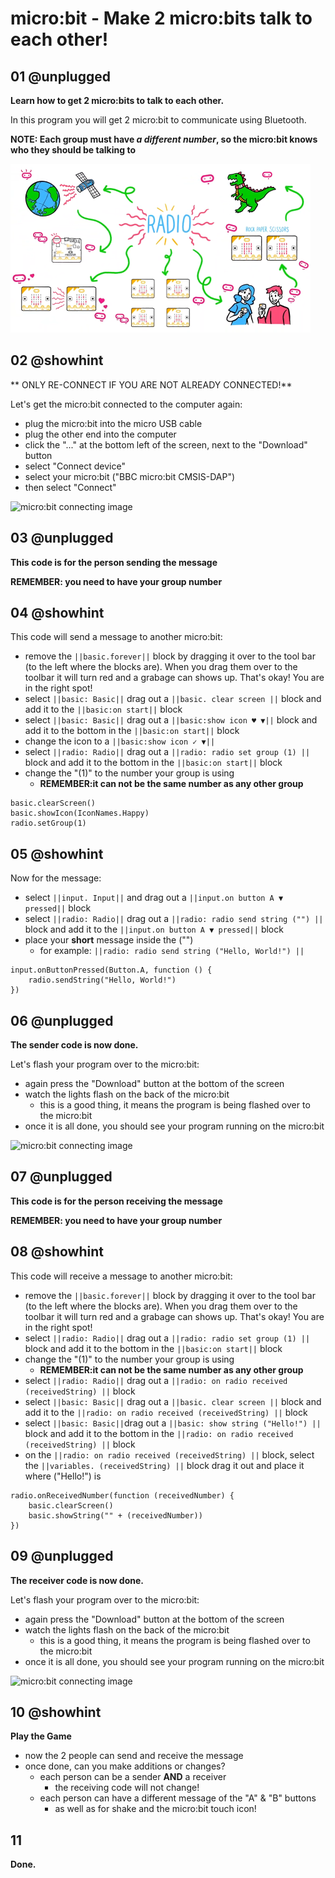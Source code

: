 # micro:bit - Make 2 micro:bits talk to each other!

## 01 @unplugged

**Learn how to get 2 micro:bits to talk to each other.**

In this program you will get 2 micro:bit to communicate using Bluetooth.

**NOTE: Each group must have *a different number*, so the micro:bit knows who they should be talking to**

![micro:bit adding game](https://raw.githubusercontent.com/Mr-Coxall/Microbit-Christmas-Decoration/master/docs/static/micro_bit_radio.png)

## 02 @showhint

** ONLY RE-CONNECT IF YOU ARE NOT ALREADY CONNECTED!**

Let's get the micro:bit connected to the computer again:
- plug the micro:bit into the micro USB cable
- plug the other end into the computer
- click the "..." at the bottom left of the screen, next to the "Download" button
- select "Connect device"
- select your micro:bit ("BBC micro:bit CMSIS-DAP")
- then select "Connect"

![micro:bit connecting image](https://raw.githubusercontent.com/Mr-Coxall/Microbit-Christmas-Decoration/master/docs/static/pair.png)

## 03 @unplugged

**This code is for the person sending the message**

**REMEMBER: you need to have your group number**

## 04 @showhint

This code will send a message to another micro:bit:
- remove the ``||basic.forever||`` block by dragging it over to the tool bar (to the left where the blocks are). When you drag them over to the toolbar it will turn red and a grabage can shows up. That's okay! You are in the right spot!
- select ``||basic: Basic||`` drag out a ``||basic. clear screen ||`` block and add it to the ``||basic:on start||`` block
- select ``||basic: Basic||`` drag out a ``||basic:show icon ♥ ▼||`` block and add it to the bottom in the ``||basic:on start||`` block
- change the icon to a ``||basic:show icon ✓ ▼||``
- select ``||radio: Radio||`` drag out a ``||radio: radio set group (1) ||`` block and add it to the bottom in the ``||basic:on start||`` block
- change the "(1)" to the number your group is using
  - **REMEMBER:it can not be the same number as any other group**

```blocks
basic.clearScreen()
basic.showIcon(IconNames.Happy)
radio.setGroup(1)
```

## 05 @showhint

Now for the message:
- select ``||input. Input||`` and drag out a ``||input.on button A ▼ pressed||`` block
- select ``||radio: Radio||`` drag out a ``||radio: radio send string ("") ||`` block and add it to the ``||input.on button A ▼ pressed||`` block
- place your **short** message inside the ("")
  - for example: ``||radio: radio send string ("Hello, World!") ||``

```blocks
input.onButtonPressed(Button.A, function () {
    radio.sendString("Hello, World!")
})
```

## 06 @unplugged

**The sender code is now done.**

Let's flash your program over to the micro:bit:
- again press the "Download" button at the bottom of the screen
- watch the lights flash on the back of the micro:bit
    - this is a good thing, it means the program is being flashed over to the micro:bit
- once it is all done, you should see your program running on the micro:bit

![micro:bit connecting image](https://raw.githubusercontent.com/Mr-Coxall/Microbit-Christmas-Decoration/master/docs/static/pair.png)

## 07 @unplugged

**This code is for the person receiving the message**

**REMEMBER: you need to have your group number**

## 08 @showhint

This code will receive a message to another micro:bit:
- remove the ``||basic.forever||`` block by dragging it over to the tool bar (to the left where the blocks are). When you drag them over to the toolbar it will turn red and a grabage can shows up. That's okay! You are in the right spot!
- select ``||radio: Radio||`` drag out a ``||radio: radio set group (1) ||`` block and add it to the bottom in the ``||basic:on start||`` block
- change the "(1)" to the number your group is using
  - **REMEMBER:it can not be the same number as any other group**
- select ``||radio: Radio||`` drag out a ``||radio: on radio received (receivedString) ||`` block
- select ``||basic: Basic||`` drag out a ``||basic. clear screen ||`` block and add it to the ``||radio: on radio received (receivedString) ||`` block
- select ``||basic: Basic||``drag out a ``||basic: show string ("Hello!") ||`` block and add it to the bottom in the ``||radio: on radio received (receivedString) ||`` block
- on the ``||radio: on radio received (receivedString) ||`` block, select the ``||variables. (receivedString) ||`` block drag it out and place it where ("Hello!") is

```blocks
radio.onReceivedNumber(function (receivedNumber) {
    basic.clearScreen()
    basic.showString("" + (receivedNumber))
})
```

## 09 @unplugged

**The receiver code is now done.**

Let's flash your program over to the micro:bit:
- again press the "Download" button at the bottom of the screen
- watch the lights flash on the back of the micro:bit
    - this is a good thing, it means the program is being flashed over to the micro:bit
- once it is all done, you should see your program running on the micro:bit

![micro:bit connecting image](https://raw.githubusercontent.com/Mr-Coxall/Microbit-Christmas-Decoration/master/docs/static/pair.png)

## 10 @showhint

**Play the Game**

- now the 2 people can send and receive the message
- once done, can you make additions or changes?
  - each person can be a sender **AND** a receiver
    - the receiving code will not change!
  - each person can have a different message of the "A" & "B" buttons
    - as well as for shake and the micro:bit touch icon!

## 11

**Done.**
